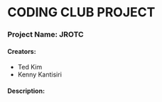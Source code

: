 # CODING CLUB PROJECT

### Project Name: JROTC 
#### Creators:
* Ted Kim
* Kenny Kantisiri

#### Description:
